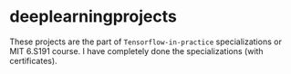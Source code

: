 # deeplearningprojects
These projects are the part of `Tensorflow-in-practice` specializations  or MIT 6.S191 course. I have completely done the specializations  (with certificates).
